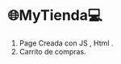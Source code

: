 # :globe_with_meridians:MyTienda:computer:
<ol>
<li>Page Creada con JS , Html .</li>
<li>Carrito de compras.</li></ol>
